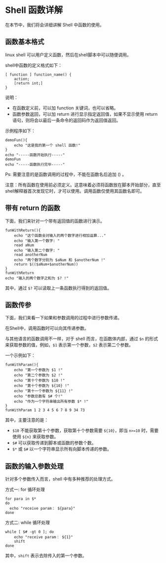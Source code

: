 # Shell 函数详解

在本节中，我们将会详细讲解 Shell 中函数的使用。

## 函数基本格式

linux shell 可以用户定义函数，然后在shell脚本中可以随便调用。

shell中函数的定义格式如下：

```shell
[ function ] function_name() {
    action;
    [return int;]
}
```

说明：

 - 在函数定义前，可以加 function 关键词，也可以省略。
 - 函数参数返回，可以加 return 进行显示指定返回值，如果不显示使用 return 语句，则将会以最后一条命令的返回码作为返回值返回。


示例程序如下：

```shell
demoFun(){
    echo "这是我的第一个 shell 函数!"
}
echo "-----函数开始执行-----"
demoFun
echo "-----函数执行完毕-----"
```

Ps: 需要注意的是函数调用的过程中，不能在函数名后追加 () 。

注意：所有函数在使用前必须定义。这意味着必须将函数放在脚本开始部分，直至shell解释器首次发现它时，才可以使用。调用函数仅使用其函数名即可。


## 带有 return 的函数

下面，我们来针对一个带有返回值的函数进行演示。

```shell
funWithReturn(){
    echo "这个函数会对输入的两个数字进行相加运算..."
    echo "输入第一个数字: "
    read aNum
    echo "输入第二个数字: "
    read anotherNum
    echo "两个数字分别为 $aNum 和 $anotherNum !"
    return $(($aNum+$anotherNum))
}
funWithReturn
echo "输入的两个数字之和为 $? !"
```

其中，通过 `$?` 可以读取上一条函数执行得到的返回值。

## 函数传参

下面，我们来看一下如果和参数调用的过程中进行参数传递。

在Shell中，调用函数时可以向其传递参数。

与其他语言的函数调用不一样，对于 shell 而言，在函数体内部，通过 `$n` 的形式来获取参数的值，例如，`$1` 表示第一个参数，`$2` 表示第二个参数。

一个示例如下：

```shell
funWithParam(){
    echo "第一个参数为 $1 !"
    echo "第二个参数为 $2 !"
    echo "第十个参数为 $10 !"
    echo "第十个参数为 ${10} !"
    echo "第十一个参数为 ${11} !"
    echo "参数总数有 $# 个!"
    echo "作为一个字符串输出所有参数 $* !"
}
funWithParam 1 2 3 4 5 6 7 8 9 34 73
```

其中，主要注意的是：

 - `$10` 不能获取第十个参数，获取第十个参数需要 `${10}`，即当 `n>=10` 时，需要使用 `${n}` 来获取参数。
 - `$#` 可以获取传递到脚本或函数的参数个数。
 - `$*` 或 `$#` 以一个字符串显示所有向脚本传递的参数。


## 函数的输入参数处理

针对多个参数传入而言，shell 中有多种推荐的处理方式。

方式一: for 循环处理

```shell
for para in $*
do 
  echo "receive param： ${para}"
done
```

方式二: while 循环处理

```shell
while [ $# -gt 0 ]; do
    echo "receive param： ${1}"
    shift
done
```

其中，`shift` 表示去除传入的第一个参数。
